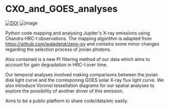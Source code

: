 # CXO_and_GOES_analyses
[![DOI](https://zenodo.org/badge/409685800.svg)](https://zenodo.org/badge/latestdoi/409685800) ![image](https://user-images.githubusercontent.com/76570532/140928988-f7546a29-08ad-4c85-b634-611a5586531f.png)


Python code mapping and analysing Jupiter's X-ray emissions using Chandra HRC-I observations. The mapping algorithm is adapted from https://github.com/waledeigt/zeno-py and contains some minor changes regarding the selection process of jovian photons. 

Also contained is a new PI filtering method of our data which aims to account for gain degradation in HRC-I over time.

Our temporal analyses involved making comparisons between the jovian disk light curve and the corresponing GOES solar X-ray flux light curve. We also introduce Voronoi tessellation diagrams for our spatial analyses to explore the possibility of another driver of this emission. 

Aims to be a public platform to share code/data/etc easily.
